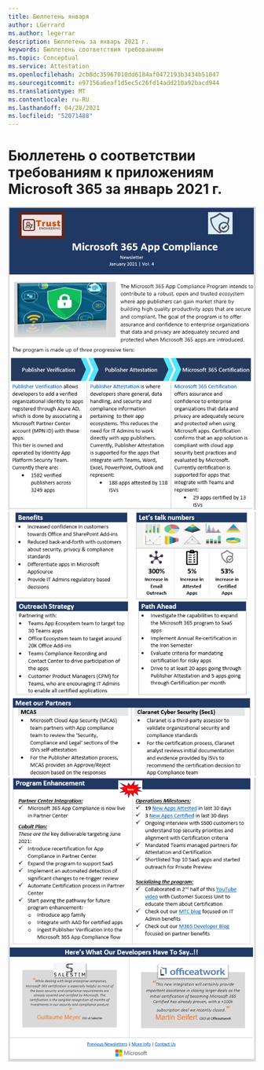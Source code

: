 ```yaml
---
title: Бюллетень января
author: LGerrard
ms.author: legerrar
description: Бюллетень за январь 2021 г.
keywords: Бюллетень соответствия требованиям
ms.topic: Conceptual
ms.service: Attestation
ms.openlocfilehash: 2cb8dc35967010dd6184af0472193b3434b51047
ms.sourcegitcommit: e97156a6eaf1d5ec5c26fd14add210a92bacd944
ms.translationtype: MT
ms.contentlocale: ru-RU
ms.lasthandoff: 04/28/2021
ms.locfileid: "52071488"
---
```

# <a name="january-2021-microsoft-365-app-compliance-newsletter"></a>Бюллетень о соответствии требованиям к приложениям Microsoft 365 за январь 2021 г.

![Alt text ](../media/Jan1.PNG)
 ![ Alt text ](../media/Jan2.PNG)
 ![ Alt text Alt text](../media/Jan3.PNG)
